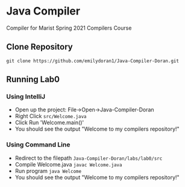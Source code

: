 # Java Compiler
Compiler for Marist Spring 2021 Compilers Course

## Clone Repository
`git clone https://github.com/emilydoran1/Java-Compiler-Doran.git` 

## Running Lab0 
### Using IntelliJ
* Open up the project: File->Open->Java-Compiler-Doran
* Right Click `src/Welcome.java`
* Click Run 'Welcome.main()'
* You should see the output "Welcome to my compilers repository!"
### Using Command Line
* Redirect to the filepath `Java-Compiler-Doran/labs/lab0/src`
* Compile Welcome.java `javac Welcome.java`
* Run program `java Welcome`
* You should see the output "Welcome to my compilers repository!"
